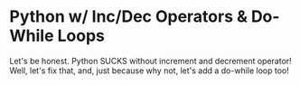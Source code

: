 # Python w/ Inc/Dec Operators & Do-While Loops
 Let's be honest. Python SUCKS without increment and decrement operator! Well, let's fix that, and, just because why not, let's add a do-while loop too!
